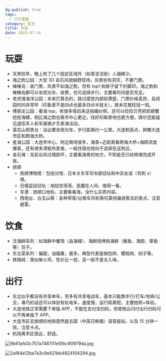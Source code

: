 ```yaml
---
dg-publish: true
tags:
  - 行万里路
category: 生活
title: 大连
date: 2023-07-14
---
```


# 玩耍

- 天黑较早，晚上除了几个固定区域外（如青泥洼街）人烟稀少。
- 海之韵公园：大型 3D 岩石风貌越野现场，风景别有洞天，不要门票。
- 棒棰岛：收门票，风景不如海之韵，但有 top1 和胖子留下的脚印。海之韵和棒棰岛都可以坐观光车，收费，也可选择步行，主要看时间是否充足。
- 老虎滩海洋公园：本来打算去的，路过感觉内部较萧瑟，门票价格高昂，且闭园时间非常早（印象里不是四点也最多四点半就关），故未花冤枉钱一观。
- 傅家庄公园：看海 top，有很多情侣来这拍婚纱照，还可以捡捡贝壳抓抓螃蟹挖挖海螺，相比海之韵也离市中心更近，找好的取景地也更方便。偶尔还能碰见退伍军人和军属搞才艺表演活动。
- 莲花山观景台：没必要坐观光车，步行距离约一公里。大连制高点，俯瞰大连市区和跨海大桥。
- 星海公园：大连市中心，附近商场很多，海景+近距离看跨海大桥+海鸥浓度爆表，还有很多滑板热爱者。一般住宿也倾向于选择在这附近。
- 金石滩：先前台风过境损坏，主要看海景的地方，不知是否已经修缮完成开放。
- 旅顺
  - 旅顺博物馆：包括分馆、日本关东军司令部旧址和中苏友谊（背刺 x）塔。
  - 日俄监狱旧址：地狱空荡荡，恶魔在人间，值得一看。
  - 军港：旅顺口地标，主要看看海，没什么实质内容。
  - 西炮台、白玉山等：各种宰客/出租车司机等坑蒙拐骗游客去的景点，注意避雷。

# 饮食

- 泛海鲜系列：如海鲜中餐馆（品海楼）、海鲜烧烤和海鲜（鲅鱼、海胆、章鱼等）饺子。
- 东北菜系列：偏甜，油偏重，酱多，典型代表是锅包肉、樱桃肉、焖子等。
- 铁锅炖：类似柴火鸡，性价比一般，且一般不是太入味。

# 出行

- 东北似乎都没有共享单车，至多有共享电动车，基本只能靠步行/打车/地铁/公交，凑巧的话还可以体验有轨电车，速度慢，运行距离短，主要拍照+体验。
- 大连地铁正常需要下单独 APP，不能在支付宝扫码，但使用云闪付出行扫码可以不再单独下 APP。
- 大连市区去旅顺的地铁竟然是五国（中英日韩俄）语音报站，以及 15 分钟一班，注意卡点。
- 机场离市区很近，舒适。

![9b61afd3c757a748701e5fbc90979da.jpg](https://s2.loli.net/2023/04/26/jsJ4h9ItfGDLrke.jpg)

![2af84e12be7a3c9e621bb4824104294.jpg](https://s2.loli.net/2023/04/26/cZRBAxkSv8oijIY.jpg)
